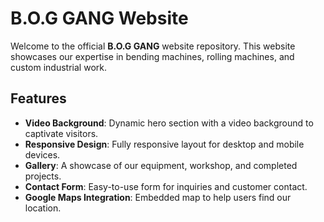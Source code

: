 # B.O.G GANG Website

Welcome to the official **B.O.G GANG** website repository. This website showcases our expertise in bending machines, rolling machines, and custom industrial work.

## Features
- **Video Background**: Dynamic hero section with a video background to captivate visitors.
- **Responsive Design**: Fully responsive layout for desktop and mobile devices.
- **Gallery**: A showcase of our equipment, workshop, and completed projects.
- **Contact Form**: Easy-to-use form for inquiries and customer contact.
- **Google Maps Integration**: Embedded map to help users find our location.

